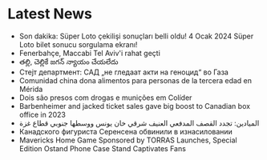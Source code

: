 # Latest News
-  Son dakika: Süper Loto çekilişi sonuçları belli oldu! 4 Ocak 2024 Süper Loto bilet sonucu sorgulama ekranı!
-  Fenerbahçe, Maccabi Tel Aviv'i rahat geçti
-  తల్లి, చెల్లికే జగన్‌ న్యాయం చేయలేదు
-  Стејт департмент: САД „не гледаат акти на геноцид“ во Газа
-  Comunidad china dona alimentos para personas de la tercera edad en Mérida
-  Dois são presos com drogas e munições em Colíder
-  Barbenheimer and jacked ticket sales gave big boost to Canadian box office in 2023
-  الميادين: تجدد القصف المدفعي العنيف شرقي خان يونس ووسطها جنوبي قطاع غزة
-  Канадского фигуриста Серенсена обвинили в изнасиловании
-  Mavericks Home Game Sponsored by TORRAS Launches, Special Edition Ostand Phone Case Stand Captivates Fans
